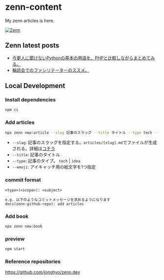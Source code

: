 # zenn-content

My zenn articles is here.

<a href="https://zenn.dev/hiiragi" target="_blank"><img alt="Zenn" src="https://img.shields.io/badge/Zenn-3EA8FF.svg?&style=for-the-badge&logo=Zenn&logoColor=white" /></a>

## Zenn latest posts

<!-- BLOG-POST-LIST:START -->
- [今更人に聞けないPythonの基本の用語を、PHPと比較しながらまとめてみる。](https://zenn.dev/arsaga/articles/e4fe73447495c4)
- [輪読会でのファシリテーターのススメ。](https://zenn.dev/arsaga/articles/605db9323f40cb)
<!-- BLOG-POST-LIST:END -->

## Local Development

### Install dependencies

```bash
npm ci
```

### Add articles

```bash
npx zenn new:article --slug 記事のスラッグ --title タイトル --type tech --emoji ✨
```

- `--slag`: 記事のスラッグを指定する。`articles/[slug].md`でファイルが生成される。詳細は[コチラ](https://zenn.dev/zenn/articles/what-is-slug)
- `--title`: 記事のタイトル
- `--type`: 記事のタイプ。 `tech` | `idea`
- `--emoji`: アイキャッチ用の絵文字を1つ指定

### commit format

```
<type>(<scope>): <subject>

e.g. 以下のようなコミットメッセージを求めるようになります
docs(zenn-github-repo): add articles
```

### Add book

```bash
npx zenn new:book
```

### preview

```bash
npm start
```

### Reference repositories
https://github.com/jonghyo/zenn.dev